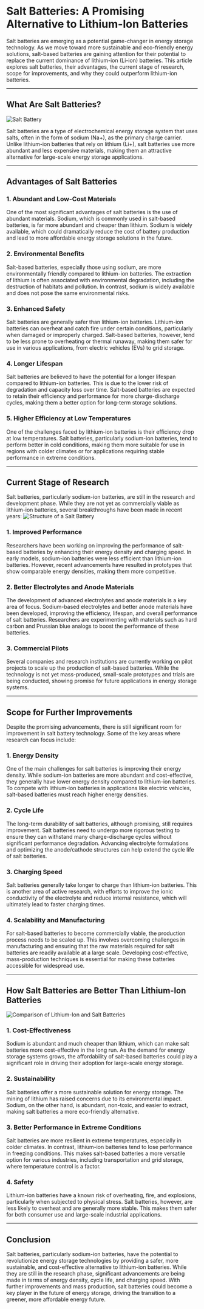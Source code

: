# Salt Batteries: A Promising Alternative to Lithium-Ion Batteries

Salt batteries are emerging as a potential game-changer in energy storage technology. As we move toward more sustainable and eco-friendly energy solutions, salt-based batteries are gaining attention for their potential to replace the current dominance of lithium-ion (Li-ion) batteries. This article explores salt batteries, their advantages, the current stage of research, scope for improvements, and why they could outperform lithium-ion batteries.

---

## What Are Salt Batteries?
![Salt Battery](https://github.com/NiranjanaReddy/Article/blob/main/nature.png)


Salt batteries are a type of electrochemical energy storage system that uses salts, often in the form of sodium (Na\+), as the primary charge carrier. Unlike lithium-ion batteries that rely on lithium (Li\+), salt batteries use more abundant and less expensive materials, making them an attractive alternative for large-scale energy storage applications.

---

## Advantages of Salt Batteries

### 1. **Abundant and Low-Cost Materials**

One of the most significant advantages of salt batteries is the use of abundant materials. Sodium, which is commonly used in salt-based batteries, is far more abundant and cheaper than lithium. Sodium is widely available, which could dramatically reduce the cost of battery production and lead to more affordable energy storage solutions in the future.

### 2. **Environmental Benefits**

Salt-based batteries, especially those using sodium, are more environmentally friendly compared to lithium-ion batteries. The extraction of lithium is often associated with environmental degradation, including the destruction of habitats and pollution. In contrast, sodium is widely available and does not pose the same environmental risks.

### 3. **Enhanced Safety**

Salt batteries are generally safer than lithium-ion batteries. Lithium-ion batteries can overheat and catch fire under certain conditions, particularly when damaged or improperly charged. Salt-based batteries, however, tend to be less prone to overheating or thermal runaway, making them safer for use in various applications, from electric vehicles (EVs) to grid storage.

### 4. **Longer Lifespan**

Salt batteries are believed to have the potential for a longer lifespan compared to lithium-ion batteries. This is due to the lower risk of degradation and capacity loss over time. Salt-based batteries are expected to retain their efficiency and performance for more charge-discharge cycles, making them a better option for long-term storage solutions.

### 5. **Higher Efficiency at Low Temperatures**

One of the challenges faced by lithium-ion batteries is their efficiency drop at low temperatures. Salt batteries, particularly sodium-ion batteries, tend to perform better in cold conditions, making them more suitable for use in regions with colder climates or for applications requiring stable performance in extreme conditions.

---

## Current Stage of Research

Salt batteries, particularly sodium-ion batteries, are still in the research and development phase. While they are not yet as commercially viable as lithium-ion batteries, several breakthroughs have been made in recent years:
![Structure of a Salt Battery](https://github.com/NiranjanaReddy/Article/blob/main/Structure.jpeg)


### 1. **Improved Performance**

Researchers have been working on improving the performance of salt-based batteries by enhancing their energy density and charging speed. In early models, sodium-ion batteries were less efficient than lithium-ion batteries. However, recent advancements have resulted in prototypes that show comparable energy densities, making them more competitive.

### 2. **Better Electrolytes and Anode Materials**

The development of advanced electrolytes and anode materials is a key area of focus. Sodium-based electrolytes and better anode materials have been developed, improving the efficiency, lifespan, and overall performance of salt batteries. Researchers are experimenting with materials such as hard carbon and Prussian blue analogs to boost the performance of these batteries.

### 3. **Commercial Pilots**

Several companies and research institutions are currently working on pilot projects to scale up the production of salt-based batteries. While the technology is not yet mass-produced, small-scale prototypes and trials are being conducted, showing promise for future applications in energy storage systems.

---

## Scope for Further Improvements

Despite the promising advancements, there is still significant room for improvement in salt battery technology. Some of the key areas where research can focus include:

### 1. **Energy Density**

One of the main challenges for salt batteries is improving their energy density. While sodium-ion batteries are more abundant and cost-effective, they generally have lower energy density compared to lithium-ion batteries. To compete with lithium-ion batteries in applications like electric vehicles, salt-based batteries must reach higher energy densities.

### 2. **Cycle Life**

The long-term durability of salt batteries, although promising, still requires improvement. Salt batteries need to undergo more rigorous testing to ensure they can withstand many charge-discharge cycles without significant performance degradation. Advancing electrolyte formulations and optimizing the anode/cathode structures can help extend the cycle life of salt batteries.

### 3. **Charging Speed**

Salt batteries generally take longer to charge than lithium-ion batteries. This is another area of active research, with efforts to improve the ionic conductivity of the electrolyte and reduce internal resistance, which will ultimately lead to faster charging times.

### 4. **Scalability and Manufacturing**

For salt-based batteries to become commercially viable, the production process needs to be scaled up. This involves overcoming challenges in manufacturing and ensuring that the raw materials required for salt batteries are readily available at a large scale. Developing cost-effective, mass-production techniques is essential for making these batteries accessible for widespread use.

---

## How Salt Batteries are Better Than Lithium-Ion Batteries
![ Comparison of Lithium-Ion and Salt Batteries](./NavsLi.png)


### 1. **Cost-Effectiveness**

Sodium is abundant and much cheaper than lithium, which can make salt batteries more cost-effective in the long run. As the demand for energy storage systems grows, the affordability of salt-based batteries could play a significant role in driving their adoption for large-scale energy storage.

### 2. **Sustainability**

Salt batteries offer a more sustainable solution for energy storage. The mining of lithium has raised concerns due to its environmental impact. Sodium, on the other hand, is abundant, non-toxic, and easier to extract, making salt batteries a more eco-friendly alternative.

### 3. **Better Performance in Extreme Conditions**

Salt batteries are more resilient in extreme temperatures, especially in colder climates. In contrast, lithium-ion batteries tend to lose performance in freezing conditions. This makes salt-based batteries a more versatile option for various industries, including transportation and grid storage, where temperature control is a factor.

### 4. **Safety**

Lithium-ion batteries have a known risk of overheating, fire, and explosions, particularly when subjected to physical stress. Salt batteries, however, are less likely to overheat and are generally more stable. This makes them safer for both consumer use and large-scale industrial applications.

---
## Conclusion

Salt batteries, particularly sodium-ion batteries, have the potential to revolutionize energy storage technologies by providing a safer, more sustainable, and cost-effective alternative to lithium-ion batteries. While they are still in the research phase, significant advancements are being made in terms of energy density, cycle life, and charging speed. With further improvements and mass production, salt batteries could become a key player in the future of energy storage, driving the transition to a greener, more affordable energy future.
